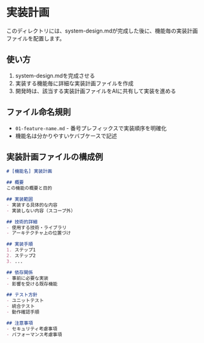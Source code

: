 # 実装計画

このディレクトリには、system-design.mdが完成した後に、機能毎の実装計画ファイルを配置します。

## 使い方

1. system-design.mdを完成させる
2. 実装する機能毎に詳細な実装計画ファイルを作成
3. 開発時は、該当する実装計画ファイルをAIに共有して実装を進める

## ファイル命名規則

- `01-feature-name.md` - 番号プレフィックスで実装順序を明確化
- 機能名は分かりやすいケバブケースで記述

## 実装計画ファイルの構成例

```markdown
# [機能名] 実装計画

## 概要
この機能の概要と目的

## 実装範囲
- 実装する具体的な内容
- 実装しない内容（スコープ外）

## 技術的詳細
- 使用する技術・ライブラリ
- アーキテクチャ上の位置づけ

## 実装手順
1. ステップ1
2. ステップ2
3. ...

## 依存関係
- 事前に必要な実装
- 影響を受ける既存機能

## テスト方針
- ユニットテスト
- 統合テスト
- 動作確認手順

## 注意事項
- セキュリティ考慮事項
- パフォーマンス考慮事項
```